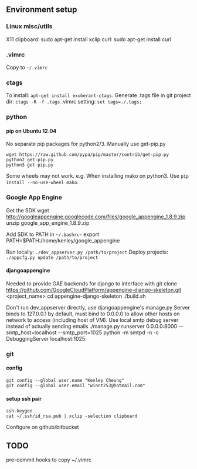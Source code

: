 ## Environment setup

### Linux misc/utils
X11 clipboard: 
    sudo apt-get install xclip
curl:
    sudo apt-get install curl


### .vimrc
Copy to `~/.vimrc`

### ctags
To install: `apt-get install exuberant-ctags`.
Generate .tags file in git project dir: `ctags -R -f .tags`
.vimrc setting: `set tags=./.tags;`
    
### python
#### pip on Ubuntu 12.04
No separate pip packages for python2/3. Manually use get-pip.py

    wget https://raw.github.com/pypa/pip/master/contrib/get-pip.py
    python2 get-pip.py
    python3 get-pip.py

Some wheels may not work. e.g. When installing mako on python3. Use `pip install --no-use-wheel mako`.

### Google App Engine
Get the SDK
    wget http://googleappengine.googlecode.com/files/google_appengine_1.8.9.zip
    unzip google_app_engine_1.8.9.zip

Add SDK to PATH in `~/.bashrc~`
    export PATH=$PATH:/home/kenley/google_appengine

Run locally: `./dev_appserver.py /path/to/project`
Deploy projects: `./appcfg.py update /path/to/project`

#### djangoappengine
Needed to provide GAE backends for django to interface with
    git clone https://github.com/GoogleCloudPlatform/appengine-django-skeleton.git <project_name>
    cd appengine-django-skeleton
    ./build.sh

Don't run dev\_appserver directly, use djangoappengine's manage.py
Server binds to 127.0.0.1 by default, must bind to 0.0.0.0 to allow other hosts on network to access (including host of VM). Use local smtp debug server instead of actually sending emails
    ./manage.py runserver 0.0.0.0:8000 --smtp_host=localhost --smtp_port=1025
    python -m smtpd -n -c DebuggingServer localhost:1025

### git
#### config
    git config --global user.name "Kenley Cheung"
    git config --global user.email "winnt253@hotmail.com"

#### setup ssh pair
    ssh-keygen
    cat ~/.ssh/id_rsa.pub | xclip -selection clipboard

Configure on github/bitbucket

## TODO
pre-commit hooks to copy ~/.vimrc
